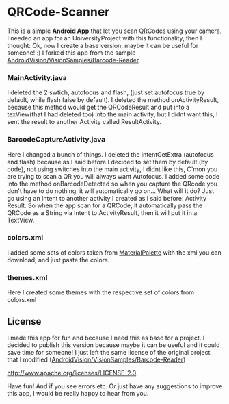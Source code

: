 # QRCode-Scanner
This is a simple **Android App** that let you scan QRCodes using your camera. I needed an app for an UniversityProject with this functionality,
then I thought: Ok, now I create a base version, maybe it can be useful for someone! :)
I forked this app from the sample [AndroidVision/VisionSamples/Barcode-Reader](https://github.com/googlesamples/android-vision/tree/master/visionSamples/barcode-reader).

### MainActivity.java
I deleted the 2 swtich, autofocus and flash, (just set autofocus true by default, while flash false by default).
I deleted the method onActivityResult, because this method would get the QRCodeResult and put into a texView(that I had deleted too)
into the main activity, but I didnt want this, I sent the result to another Activity called ResultActivity.

### BarcodeCaptureActivity.java
Here I changed a bunch of things. I deleted the intentGetExtra (autofocus and flash) because as I said before I decided to set them 
by default (by code), not using switches into the main activity, I didnt like this, C'mon you are trying to scan a QR you will always want Autofocus.
I added some code into the method onBarcodeDetected so when you capture the QRcode you don't have to do nothing, it will automatically
go on... What will it do? Just go using an Intent to another activity I created as I said before: Activity Result. So when the app scan for a QRCode, 
it automatically pass the QRCode as a String via Intent to ActivityResult, then it will put it in a TextView.

### colors.xml
I added some sets of colors taken from [MaterialPalette](https://www.materialpalette.com/) with the xml you can download, and just paste
the colors.

### themes.xml
Here I created some themes with the respective set of colors from colors.xml 

## License
I made this app for fun and because I need this as base for a project. I decided to publish this version because maybe it can be useful
and it could save time for someone!
I just left the same license of the original project that I modified ([AndroidVision/VisionSamples/Barcode-Reader](https://github.com/googlesamples/android-vision/tree/master/visionSamples/barcode-reader))

http://www.apache.org/licenses/LICENSE-2.0

Have fun! And if you see errors etc. Or just have any suggestions to improve this app, I would be really happy to hear from you.
